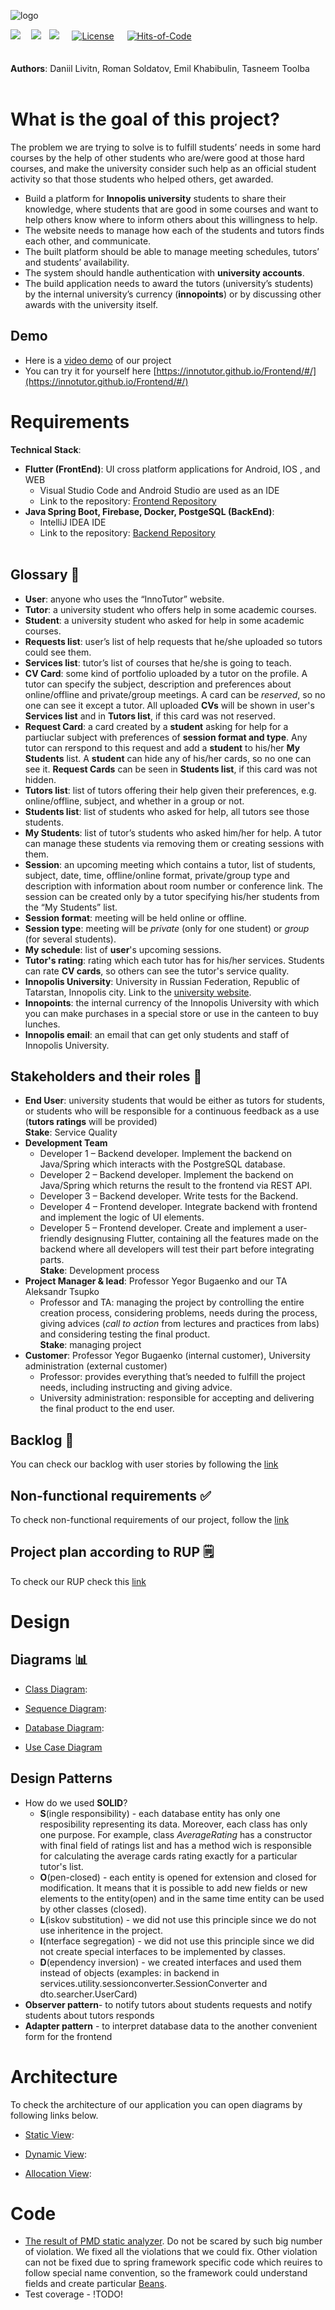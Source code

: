![logo](https://user-images.githubusercontent.com/44948387/136674082-18921bd1-b4f5-40d3-81bf-f98028c159c6.png)   <br>

<img src="https://img.shields.io/github/stars/InnoTutor/README?style=social">ᅠ  <img src="https://img.shields.io/github/stars/InnoTutor/Frontend?style=social">ᅠ<img src="https://img.shields.io/github/stars/InnoTutor/Backend?style=social">   ᅠ [![License](https://img.shields.io/badge/license-MIT-green.svg)](https://github.com/InnoTutor/Backend/blob/main/LICENSE) ᅠ   [![Hits-of-Code](https://hitsofcode.com/github/InnoTutor/Backend?branch=main)](https://hitsofcode.com/github/InnoTutor/Backend/view?branch=main)<br><br><br>
**Authors**: Daniil Livitn, Roman Soldatov, Emil Khabibulin, Tasneem Toolba
<br><br>

# What is the goal of this project?
The problem we are trying to solve is to fulfill students’ needs in some hard courses by the help of other students who are/were good at those hard courses, and make the university consider such help as an official student activity so that those students who helped others, get awarded. 
* Build a platform for **Innopolis university** students to share their knowledge, where students that are good in some courses and want to help others know where to inform others about this willingness to help.
* The website needs to manage how each of the students and tutors finds each other, and communicate.
* The built platform should be able to manage meeting schedules, tutors’ and students’ availability.
* The system should handle authentication with **university accounts**.
* The build application needs to award the tutors (university’s students) by the internal university’s currency (**innopoints**) or by discussing other awards with the university itself.

## Demo
* Here is a [video demo](https://www.youtube.com/watch?v=dQw4w9WgXcQ) of our project
* You can try it for yourself here [https://innotutor.github.io/Frontend/#/](https://innotutor.github.io/Frontend/#/)

# Requirements
**Technical Stack**: <br>
* **Flutter (FrontEnd)**: UI cross platform applications for Android, IOS , and WEB
  * Visual Studio Code and Android Studio are used as an IDE
  * Link to the repository: [Frontend Repository](https://github.com/InnoTutor/Frontend)
* **Java Spring Boot, Firebase, Docker, PostgeSQL (BackEnd)**: <br>
  * IntelliJ IDEA IDE
  * Link to the repository: [Backend Repository](https://github.com/InnoTutor/Backend)
<br><br>
## Glossary 📝
* **User**: anyone who uses the “InnoTutor” website.
* **Tutor**: a university student who offers help in some academic courses.
* **Student**: a university student who asked for help in some academic courses.
* **Requests list**: user’s list of help requests that he/she uploaded so tutors could see them.
* **Services list**: tutor’s list of courses that he/she is going to teach.
* **CV Card**: some kind of portfolio uploaded by a tutor on the profile. A tutor can specify the subject, description and preferences about online/offline and private/group meetings. A card can be *reserved*, so no one can see it except a tutor. All uploaded **CVs** will be shown in user's **Services list** and in **Tutors list**, if this card was not reserved.
* **Request Card**: a card created by a **student** asking for help for a partiuclar subject with preferences of **session format and type**. Any tutor can rerspond to this request and add a **student** to his/her **My Students** list. A **student** can hide any of his/her cards, so no one can see it. **Request Cards** can be seen in **Students list**, if this card was not hidden.
* **Tutors list**: list of tutors offering their help given their preferences, e.g. online/offline, subject, and whether in a group or not.
* **Students list**: list of students who asked for help, all tutors see those students.
* **My Students**: list of tutor’s students who asked him/her for help. A tutor can manage these students via removing them or creating sessions with them.
* **Session**: an upcoming meeting which contains a tutor, list of students, subject, date, time, offline/online format, private/group type and description with information about room number or conference link. The session can be created only by a tutor specifying his/her students from the “My Students” list.
* **Session format**: meeting will be held online or offline.
* **Session type**: meeting will be *private* (only for one student) or *group* (for several students).
* **My schedule**: list of **user**'s upcoming sessions.
* **Tutor's rating**: rating which each tutor has for his/her services. Students can rate **CV cards**, so others can see the tutor's service quality.
* **Innopolis University**: University in Russian Federation, Republic of Tatarstan, Innopolis city. Link to the [university website](https://innopolis.university). 
* **Innopoints**: the internal currency of the Innopolis University with which you can make purchases in a special store or use in the canteen to buy lunches.
* **Innopolis email**: an email that can get only students and staff of Innopolis University.

## Stakeholders and their roles 👤
* **End User**: university students that would be either as tutors for students, or students who will be responsible for a continuous feedback as a use (**tutors ratings** will be provided)<br>
 **Stake**: Service Quality
* **Development Team**
  * Developer 1 – Backend developer. Implement the backend on Java/Spring which interacts with the PostgreSQL database.
  * Developer 2 – Backend developer. Implement the backend on Java/Spring which returns the result to the frontend via REST API.
  * Developer 3 – Backend developer. Write tests for the Backend.
  * Developer 4 – Frontend developer. Integrate backend with frontend and implement the logic of UI elements.
  * Developer 5 – Frontend developer. Create and implement a user-friendly designusing Flutter, containing all the features made on the backend where all developers will test their part before integrating parts. <br>
 **Stake**: Development process
* **Project Manager & lead**:  Professor Yegor Bugaenko and our TA Aleksandr Tsupko 
  * Professor and TA: managing the project by controlling the entire creation process, considering problems, needs during the process, giving advices (*call to action* from lectures and practices from labs) and considering testing the final product.<br>
 **Stake**: managing project
* **Customer**: Professor Yegor Bugaenko (internal customer), University administration (external customer)
  * Professor: provides everything that’s needed to fulfill the project needs, including instructing and giving advice.
  * University administration: responsible for accepting and delivering the final product to the end user.
## Backlog 📃
You can check our backlog with user stories by following the [link](https://github.com/InnoTutor/README/blob/main/UserStories/userStories.md)

## Non-functional requirements ✅
To check non-functional requirements of our project, follow the [link](https://github.com/InnoTutor/README/blob/main/NonFunctionalRequirements/NonFunctionalRequirements.md)

## Project plan according to RUP 🗒
To check our RUP check this [link](https://docs.google.com/document/d/1Sv2SmeUKpcUjFgHgZRe0B2ob0WqhSORy/edit?usp=sharing&ouid=104971567017082470840&rtpof=true&sd=true)

# Design
## Diagrams 📊
* [Class Diagram](https://github.com/InnoTutor/README/blob/main/UMLDiagrams/ClassDiagram.md): <p>
* [Sequence Diagram](https://github.com/InnoTutor/README/blob/main/UMLDiagrams/SequenceDiagram.md): <p>
* [Database Diagram](https://github.com/InnoTutor/README/blob/main/UMLDiagrams/DatabaseDiagram.md): <p>
* [Use Case Diagram](https://github.com/InnoTutor/README/blob/main/UMLDiagrams/UseCaseDiagram.md) <p>

 
## Design Patterns
 * How do we used **SOLID**? 
   * **S**(ingle responsibility) - each database entity has only one resposibility representing its data. Moreover, each class has only one purpose. For example, class *AverageRating* has a constructor with final field of ratings list and has a method wich is responsible for calculating the average cards rating exactly for a particular tutor's list.
   * **O**(pen-closed) - each entity is opened for extension and closed for modification. It means that it is possible to add new fields or new elements to the entity(open) and in the same time entity can be used by other classes (closed).
   * **L**(iskov substitution) - we did not use this principle since we do not use inheritence in the project.
   * **I**(nterface segregation) - we did not use this principle since we did not create special interfaces to be implemented by classes.
   * **D**(ependency inversion) - we created interfaces and used them instead of objects (examples: in backend in services.utility.sessionconverter.SessionConverter and dto.searcher.UserCard)
 * **Observer pattern**- to notify tutors about students requests and notify students about tutors responds
 * **Adapter pattern** - to interpret database data to the another convenient form for the frontend
 
# Architecture
 To check the architecture of our application you can open diagrams by following links below.
* [Static View](https://github.com/InnoTutor/README/blob/main/UMLDiagrams/StaticViewDiagram.md): <p>
* [Dynamic View](https://github.com/InnoTutor/README/blob/main/UMLDiagrams/DynamicViewDiagram.md): <p>
* [Allocation View](https://github.com/InnoTutor/README/blob/main/UMLDiagrams/AllocationViewDiagram.md):<p>

# Code
 * [The result of PMD static analyzer](https://github.com/InnoTutor/README/blob/main/StaticAnaylyzer/result.md). Do not be scared by such big number of violation. We fixed all the violations that we could fix. Other violation can not be fixed due to spring framework specific code which reuires to follow special name convention, so the framework could understand fields and create particular [Beans](https://docs.spring.io/spring-framework/docs/current/reference/html/core.html#beans-definition).
 * Test coverage - !TODO!

<br>
<br>
